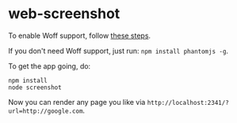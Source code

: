web-screenshot
==============

To enable Woff support, follow [these steps](http://squallssck.github.io/blog/2013/03/07/about-how-to-make-phantomjs-support-google-web-fonts/).

If you don't need Woff support, just run: `npm install phantomjs -g`.

To get the app going, do:

```
npm install
node screenshot
```

Now you can render any page you like via `http://localhost:2341/?url=http://google.com`.